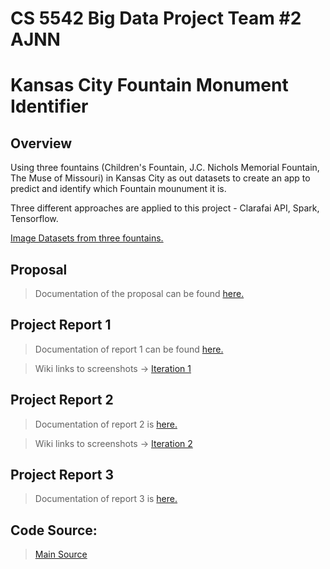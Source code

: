 # CS 5542 Big Data Project Team #2 AJNN 
# Kansas City Fountain Monument Identifier 

## Overview

Using three fountains (Children's Fountain, J.C. Nichols Memorial Fountain, The Muse of Missouri) in Kansas City as out datasets to create an app to predict and identify which Fountain mounument it is.

Three different approaches are applied to this project - Clarafai API, Spark, Tensorflow.

<a href="https://www.dropbox.com/sh/tsxmoym5hiwy8t4/AACv5m80d5OiKLx4HM3V0vkTa?dl=0"> Image Datasets from three fountains. </a>

## Proposal
> Documentation of the proposal can be found <a href="https://github.com/datarocksAmy/BigDataProject/blob/master/Reports/Project%20Proposal/CS%205542%20Team%20%232%20Proposal%20.pdf"> here. </a>

## Project Report 1
> Documentation of report 1 can be found <a href="https://github.com/datarocksAmy/BigDataProject/tree/master/Reports/Project%20Report%201/Documentation"> here. </a>

> Wiki links to screenshots ->
<a href="https://github.com/datarocksAmy/BigDataProject/wiki/Iteration-1">Iteration 1</a>


## Project Report 2
>  Documentation of report 2 is <a href="https://github.com/datarocksAmy/BigDataProject/blob/master/Reports/Project%20Report%202/CS%205542%20Team%20%232%20Report%202.pdf"> here. </a>

> Wiki links to screenshots ->
<a href="https://github.com/datarocksAmy/BigDataProject/wiki/Iteration-2">Iteration 2</a>


## Project Report 3
>  Documentation of report 3 is <a href=""> here. </a>


## Code Source:
> <a href="https://github.com/datarocksAmy/BigDataProject/tree/master/Source"> Main Source</a>
